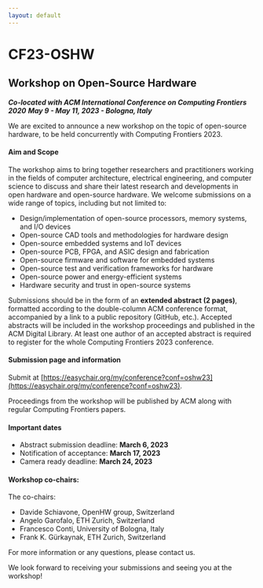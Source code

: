 ```yaml
---
layout: default
---
```


# CF23-OSHW
## Workshop on Open-Source Hardware 

***Co-located with ACM International Conference on Computing Frontiers 2020***
***May 9 - May 11, 2023 - Bologna, Italy***

We are excited to announce a new workshop on the topic of open-source hardware, to be held concurrently with Computing Frontiers 2023.

#### Aim and Scope
The workshop aims to bring together researchers and practitioners working in the fields of computer architecture, electrical engineering, and computer science to discuss and share their latest research and developments in open hardware and open-source hardware. We welcome submissions on a wide range of topics, including but not limited to:

- Design/implementation of open-source processors, memory systems, and I/O devices
- Open-source CAD tools and methodologies for hardware design
- Open-source embedded systems and IoT devices
- Open-source PCB, FPGA, and ASIC design and fabrication
- Open-source firmware and software for embedded systems
- Open-source test and verification frameworks for hardware
- Open-source power and energy-efficient systems
- Hardware security and trust in open-source systems

Submissions should be in the form of an **extended abstract (2 pages)**, formatted according to the double-column ACM conference format, accompanied by a link to a public repository (GitHub, etc.). Accepted abstracts will be included in the workshop proceedings and published in the ACM Digital Library. At least one author of an accepted abstract is required to register for the whole Computing Frontiers 2023 conference.

#### Submission page and information
Submit at [https://easychair.org/my/conference?conf=oshw23](https://easychair.org/my/conference?conf=oshw23).

Proceedings from the workshop will be published by ACM along with regular Computing Frontiers papers.

#### Important dates
 - Abstract submission deadline: **March 6, 2023**
 - Notification of acceptance: **March 17, 2023**
 - Camera ready deadline: **March 24, 2023**

#### Workshop co-chairs:
The co-chairs:
 - Davide Schiavone, OpenHW group, Switzerland 
 - Angelo Garofalo, ETH Zurich, Switzerland
 - Francesco Conti, University of Bologna, Italy
 - Frank K. Gürkaynak, ETH Zurich, Switzerland

For more information or any questions, please contact us.

We look forward to receiving your submissions and seeing you at the workshop!
